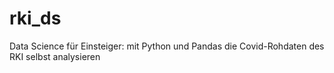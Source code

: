 # rki_ds
Data Science für Einsteiger: mit Python und Pandas die Covid-Rohdaten des RKI selbst analysieren
